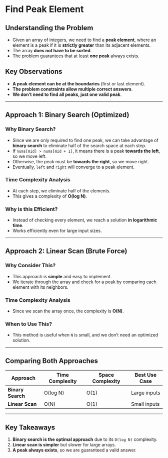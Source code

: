 # Find Peak Element

## **Understanding the Problem**
- Given an array of integers, we need to find a **peak element**, where an element is a peak if it is **strictly greater** than its adjacent elements.
- The array **does not have to be sorted**.
- The problem guarantees that at least **one peak** always exists.

## **Key Observations**
- **A peak element can be at the boundaries** (first or last element).
- **The problem constraints allow multiple correct answers**.
- **We don’t need to find all peaks, just one valid peak**.

---

## **Approach 1: Binary Search (Optimized)**
### **Why Binary Search?**
- Since we are only required to find one peak, we can take advantage of **binary search** to eliminate half of the search space at each step.
- If `nums[mid] > nums[mid + 1]`, it means there is a peak **towards the left**, so we move left.
- Otherwise, the peak must be **towards the right**, so we move right.
- Eventually, `left` and `right` will converge to a peak element.

### **Time Complexity Analysis**
- At each step, we eliminate half of the elements.
- This gives a complexity of **O(log N)**.

### **Why is this Efficient?**
- Instead of checking every element, we reach a solution **in logarithmic time**.
- Works efficiently even for large input sizes.

---

## **Approach 2: Linear Scan (Brute Force)**
### **Why Consider This?**
- This approach is **simple** and easy to implement.
- We iterate through the array and check for a peak by comparing each element with its neighbors.

### **Time Complexity Analysis**
- Since we scan the array once, the complexity is **O(N)**.

### **When to Use This?**
- This method is useful when `N` is small, and we don’t need an optimized solution.

---

## **Comparing Both Approaches**

| Approach        | Time Complexity | Space Complexity | Best Use Case |
|----------------|----------------|------------------|---------------|
| **Binary Search** | O(log N)       | O(1)             | Large inputs |
| **Linear Scan**  | O(N)           | O(1)             | Small inputs |

---

## **Key Takeaways**
1. **Binary search is the optimal approach** due to its `O(log N)` complexity.
2. **Linear scan is simpler** but slower for large arrays.
3. **A peak always exists**, so we are guaranteed a valid answer.
